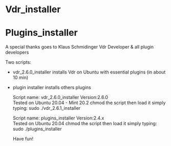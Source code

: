 # Vdr_installer
# Plugins_installer

A special thanks goes to Klaus Schmidinger Vdr Developer & all plugin developers

Two scripts: 
- vdr_2.6.0_installer installs Vdr on Ubuntu with essential plugins (in about 10 min)
- plugin installer installs others plugins 
    
    Script name: vdr_2.6.0_installer
    Version:2.6.0  
    Tested on Ubuntu 20.04 - Mint 20.2
    chmod the script
    then load it simply typing: sudo ./vdr_2.6.1_installer
    
    Script name: plugins_installer
    Version:2.4.x  
    Tested on Ubuntu 20.04
    chmod the script
    then load it simply typing: sudo ./plugins_installer   
    
    Have fun!
